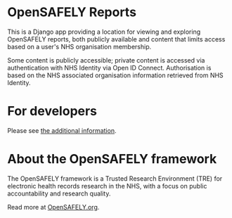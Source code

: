 # OpenSAFELY Reports

This is a Django app providing a location for viewing and exploring OpenSAFELY reports, both publicly available and content that limits access based on a user's NHS organisation membership.

Some content is publicly accessible; private content is accessed via authentication with NHS Identity via Open ID Connect. Authorisation is based on the NHS associated organisation information retrieved from NHS Identity.


# For developers

Please see [the additional information](DEVELOPERS.md).


# About the OpenSAFELY framework

The OpenSAFELY framework is a Trusted Research Environment (TRE) for electronic
health records research in the NHS, with a focus on public accountability and
research quality.

Read more at [OpenSAFELY.org](https://opensafely.org).
